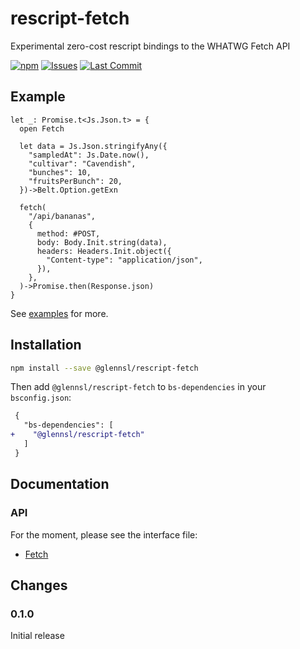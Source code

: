 # rescript-fetch
Experimental zero-cost rescript bindings to the WHATWG Fetch API

[![npm](https://img.shields.io/npm/v/@glennsl/rescript-fetch.svg)](https://npmjs.org/@glennsl/rescript-fetch)
[![Issues](https://img.shields.io/github/issues/glennsl/rescript-fetch.svg)](https://github.com/glennsl/rescript-fetch/issues)
[![Last Commit](https://img.shields.io/github/last-commit/glennsl/rescript-fetch.svg)](https://github.com/glennsl/rescript-fetch/commits/master)


## Example

```rescript
let _: Promise.t<Js.Json.t> = {
  open Fetch

  let data = Js.Json.stringifyAny({
    "sampledAt": Js.Date.now(),
    "cultivar": "Cavendish",
    "bunches": 10,
    "fruitsPerBunch": 20,
  })->Belt.Option.getExn

  fetch(
    "/api/bananas",
    {
      method: #POST,
      body: Body.Init.string(data),
      headers: Headers.Init.object({
        "Content-type": "application/json",
      }),
    },
  )->Promise.then(Response.json)
}
```

See [examples](https://github.com/glennsl/rescript-fetch/blob/master/examples/) for more.


## Installation

```sh
npm install --save @glennsl/rescript-fetch
```

Then add `@glennsl/rescript-fetch` to `bs-dependencies` in your `bsconfig.json`:

```diff
 {
   "bs-dependencies": [
+    "@glennsl/rescript-fetch"
   ]
 }
```

## Documentation

### API

For the moment, please see the interface file:

* [Fetch](https://github.com/glennsl/rescript-fetch/blob/master/src/Fetch.res)


## Changes

### 0.1.0
Initial release
